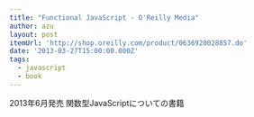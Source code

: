 ```yaml
---
title: "Functional JavaScript - O'Reilly Media"
author: azu
layout: post
itemUrl: 'http://shop.oreilly.com/product/0636920028857.do'
date: '2013-03-27T15:00:00.000Z'
tags:
  - javascript
  - book
---
```

2013年6月発売
関数型JavaScriptについての書籍
